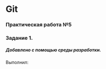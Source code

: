 # Git
### Практическая работа №5
### Задание 1.
##### Добавлено с помощью среды разработки.
Выполнил:
<Nikitin>
<UVP-312>

